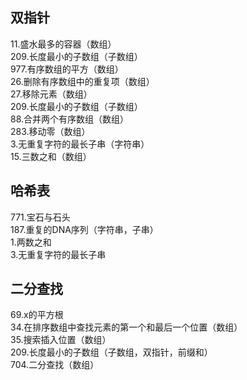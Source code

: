 ## 双指针
11.盛水最多的容器（数组）<br>
209.长度最小的子数组（子数组）<br>
977.有序数组的平方（数组）<br>
26.删除有序数组中的重复项（数组）<br>
27.移除元素（数组）<br>
209.长度最小的子数组（子数组）<br>
88.合并两个有序数组（数组）<br>
283.移动零（数组）<br>
3.无重复字符的最长子串（字符串）<br>
15.三数之和（数组）

## 哈希表
771.宝石与石头<br>
187.重复的DNA序列（字符串，子串）<br>
1.两数之和<br>
3.无重复字符的最长子串<br>

## 二分查找
69.x的平方根<br>
34.在排序数组中查找元素的第一个和最后一个位置（数组）<br>
35.搜索插入位置（数组）<br>
209.长度最小的子数组（子数组，双指针，前缀和）<br>
704.二分查找（数组）<br>      